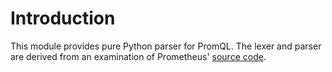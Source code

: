 # Introduction

This module provides pure Python parser for PromQL. The lexer and parser are
derived from an examination of Prometheus' [source
code](https://github.com/prometheus/prometheus/blob/main/promql/parser/).
